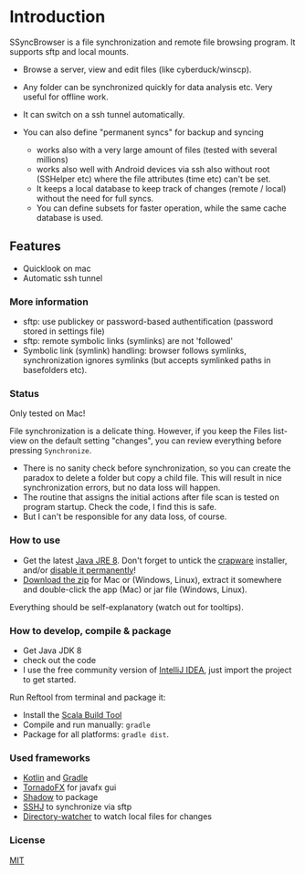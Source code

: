 
# Introduction

SSyncBrowser is a file synchronization and remote file browsing program. It supports sftp and local mounts.

* Browse a server, view and edit files (like cyberduck/winscp).
* Any folder can be synchronized quickly for data analysis etc. Very useful for offline work.
* It can switch on a ssh tunnel automatically.

* You can also define "permanent syncs" for backup and syncing
  * works also with a very large amount of files (tested with several millions)
  * works also well with Android devices via ssh also without root (SSHelper etc) where the file attributes (time etc) can't be set.
  * It keeps a local database to keep track of changes (remote / local) without the need for full syncs.
  * You can define subsets for faster operation, while the same cache database is used.

## Features

* Quicklook on mac
* Automatic ssh tunnel

### More information

* sftp: use publickey or password-based authentification (password stored in settings file)
* sftp: remote symbolic links (symlinks) are not 'followed'
* Symbolic link (symlink) handling: browser follows symlinks, synchronization ignores symlinks (but accepts symlinked paths in basefolders etc).

### Status ###
Only tested on Mac!

File synchronization is a delicate thing. However, if you keep the Files list-view on the default setting "changes",
you can review everything before pressing `Synchronize`.

* There is no sanity check before synchronization, so you can create the paradox to delete a folder but copy a child file.
This will result in nice synchronization errors, but no data loss will happen.
* The routine that assigns the initial actions after file scan is tested on program startup. Check the code, I find this is safe.
* But I can't be responsible for any data loss, of course.

### How to use ###

* Get the latest [Java JRE 8](http://www.oracle.com/technetwork/java/javase/downloads/index.html). Don't forget to untick the [crapware](https://www.google.com/search?q=java+crapware) installer, and/or [disable it permanently](https://www.java.com/en/download/faq/disable_offers.xml)!
* [Download the zip](https://github.com/wolfgangasdf/ssyncbrowser-test/releases) for Mac or (Windows, Linux), extract it somewhere and double-click the app (Mac) or
  jar file (Windows, Linux).

Everything should be self-explanatory (watch out for tooltips).

### How to develop, compile & package ###

* Get Java JDK 8
* check out the code
* I use the free community version of [IntelliJ IDEA](https://www.jetbrains.com/idea/download/), just import the project to get started.

Run Reftool from terminal and package it:

* Install the [Scala Build Tool](http://www.scala-sbt.org/)
* Compile and run manually: `gradle`
* Package for all platforms: `gradle dist`.


### Used frameworks ###

* [Kotlin](https://kotlinlang.org/) and [Gradle](https://gradle.org/)
* [TornadoFX](https://github.com/edvin/tornadofx) for javafx gui
* [Shadow](https://github.com/johnrengelman/shadow) to package
* [SSHJ](https://github.com/hierynomus/sshj) to synchronize via sftp
* [Directory-watcher](https://github.com/gmethvin/directory-watcher) to watch local files for changes

### License ###
[MIT](http://opensource.org/licenses/MIT)